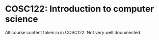 # COSC122: Introduction to computer science
All course content taken in in COSC122. Not very well documented
